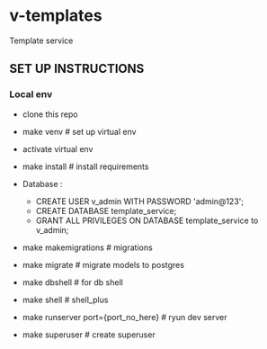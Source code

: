# v-templates
Template service


## SET UP INSTRUCTIONS
 
### Local env

- clone this repo

- make venv  # set up virtual env
- activate virtual env
- make install # install requirements

- Database : 
	- CREATE USER v_admin WITH PASSWORD 'admin@123';
	-  CREATE DATABASE template_service;
	- GRANT ALL PRIVILEGES ON DATABASE template_service to v_admin;

- make makemigrations # migrations
- make migrate # migrate models to postgres
- make dbshell # for db shell
- make shell # shell_plus
- make runserver port={port_no_here} # ryun dev server
- make superuser # create superuser